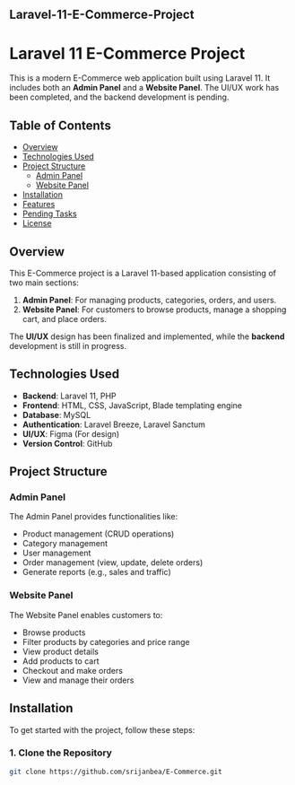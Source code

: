 ## Laravel-11-E-Commerce-Project
# Laravel 11 E-Commerce Project

This is a modern E-Commerce web application built using Laravel 11. It includes both an **Admin Panel** and a **Website Panel**. The UI/UX work has been completed, and the backend development is pending.

## Table of Contents

- [Overview](#overview)
- [Technologies Used](#technologies-used)
- [Project Structure](#project-structure)
  - [Admin Panel](#admin-panel)
  - [Website Panel](#website-panel)
- [Installation](#installation)
- [Features](#features)
- [Pending Tasks](#pending-tasks)
- [License](#license)

## Overview

This E-Commerce project is a Laravel 11-based application consisting of two main sections:

1. **Admin Panel**: For managing products, categories, orders, and users.
2. **Website Panel**: For customers to browse products, manage a shopping cart, and place orders.

The **UI/UX** design has been finalized and implemented, while the **backend** development is still in progress.

## Technologies Used

- **Backend**: Laravel 11, PHP
- **Frontend**: HTML, CSS, JavaScript, Blade templating engine
- **Database**: MySQL
- **Authentication**: Laravel Breeze, Laravel Sanctum
- **UI/UX**: Figma (For design)
- **Version Control**: GitHub

## Project Structure

### Admin Panel

The Admin Panel provides functionalities like:
- Product management (CRUD operations)
- Category management
- User management
- Order management (view, update, delete orders)
- Generate reports (e.g., sales and traffic)

### Website Panel

The Website Panel enables customers to:
- Browse products
- Filter products by categories and price range
- View product details
- Add products to cart
- Checkout and make orders
- View and manage their orders

## Installation

To get started with the project, follow these steps:

### 1. Clone the Repository

```bash
git clone https://github.com/srijanbea/E-Commerce.git
